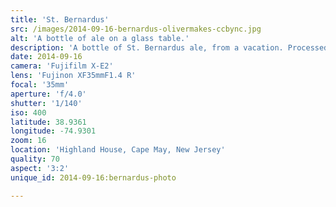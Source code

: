 ```yaml
---
title: 'St. Bernardus'
src: /images/2014-09-16-bernardus-olivermakes-ccbync.jpg
alt: 'A bottle of ale on a glass table.'
description: 'A bottle of St. Bernardus ale, from a vacation. Processed with [VSCO Film 04](http://vsco.co/film) (Fuji Astia 100F Balance Warm).'
date: 2014-09-16
camera: 'Fujifilm X-E2'
lens: 'Fujinon XF35mmF1.4 R'
focal: '35mm'
aperture: 'f/4.0'
shutter: '1/140'
iso: 400
latitude: 38.9361
longitude: -74.9301
zoom: 16
location: 'Highland House, Cape May, New Jersey'
quality: 70
aspect: '3:2'
unique_id: 2014-09-16:bernardus-photo

---
```

